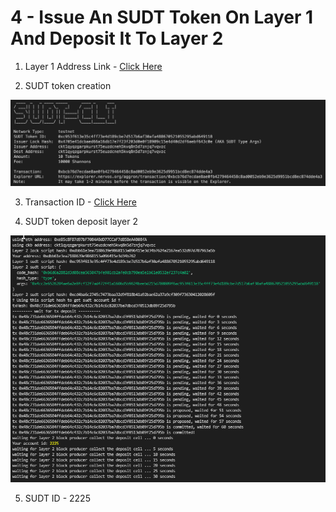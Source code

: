 # 4 - Issue An SUDT Token On Layer 1 And Deposit It To Layer 2

1. Layer 1 Address Link - [Click Here](https://explorer.nervos.org/aggron/address/ckt1qyqzgarpkurst75euzdcneh5kvq8n5d7znjq7vqvzc)

2. SUDT token creation

![SUDT token creation](./sudt-tokens-issued.png)

3. Transaction ID - [Click Here](https://explorer.nervos.org/aggron/transaction/0xbcb76d7ecdae8ae0fb4279464458c8ad0052eb9e3625d9951bcd8ec874dde4a3)

4. SUDT token deposit layer 2

![SUDT token deposit layer 2](./sudt-tokens-deposited.png)

5. SUDT ID - 2225
